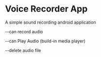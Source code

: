 # Voice Recorder App
A simple sound recording android application

--can record audio

--can Play Audio (build-in media player)

--delete audio file
